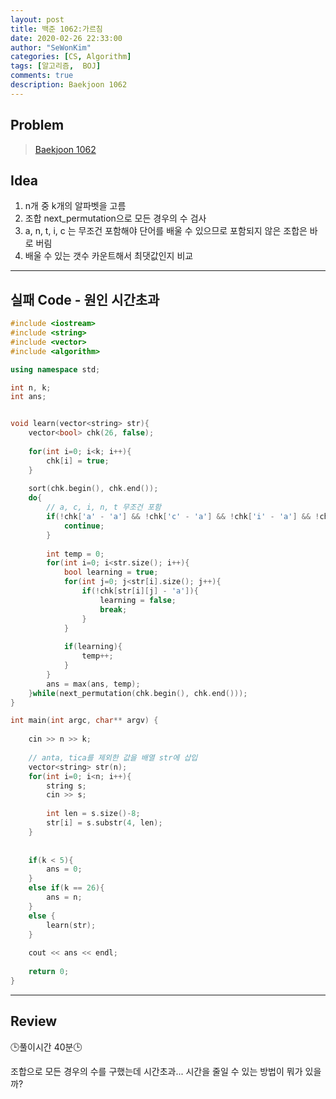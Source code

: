 ```yaml
---
layout: post
title: 백준 1062:가르침
date: 2020-02-26 22:33:00
author: "SeWonKim"
categories: [CS, Algorithm]
tags: [알고리즘,  BOJ]
comments: true
description: Baekjoon 1062
---
```


## Problem

> [Baekjoon 1062](https://www.acmicpc.net/problem/1062)

## Idea

1. n개 중 k개의 알파벳을 고름
2. 조합 next_permutation으로 모든 경우의 수 검사
3. a, n, t, i, c 는 무조건 포함해야 단어를 배울 수 있으므로 포함되지 않은 조합은 바로 버림
4. 배울 수 있는 갯수 카운트해서 최댓값인지 비교

---

## 실패 Code - 원인 시간초과
```cpp
#include <iostream> 
#include <string>
#include <vector>
#include <algorithm>

using namespace std;

int n, k;
int ans;


void learn(vector<string> str){
	vector<bool> chk(26, false);
	
	for(int i=0; i<k; i++){
		chk[i] = true;
	}
	
	sort(chk.begin(), chk.end());
	do{
		// a, c, i, n, t 무조건 포함 
		if(!chk['a' - 'a'] && !chk['c' - 'a'] && !chk['i' - 'a'] && !chk['n' - 'a'] && !chk['t' - 'a']){
			continue;
		}
		
		int temp = 0;
		for(int i=0; i<str.size(); i++){
			bool learning = true;
			for(int j=0; j<str[i].size(); j++){
				if(!chk[str[i][j] - 'a']){
					learning = false;
					break;
				}
			}
			
			if(learning){
				temp++;
			}
		}
		ans = max(ans, temp);
	}while(next_permutation(chk.begin(), chk.end()));
}

int main(int argc, char** argv) {
	
	cin >> n >> k;
	
	// anta, tica를 제외한 값을 배열 str에 삽입 
	vector<string> str(n);
	for(int i=0; i<n; i++){
		string s;
		cin >> s;
		
		int len = s.size()-8;
		str[i] = s.substr(4, len);
	}
		
	
	if(k < 5){
		ans = 0;
	}
	else if(k == 26){
		ans = n;
	}
	else {			 
		learn(str);
	}
	
	cout << ans << endl;
	
	return 0;
}
```


---

## Review

🕒풀이시간 40분🕒 

조합으로 모든 경우의 수를 구했는데 시간초과... 시간을 줄일 수 있는 방법이 뭐가 있을까?
